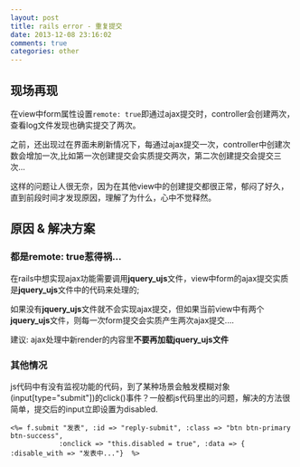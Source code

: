 ```yaml
---
layout: post
title: rails error - 重复提交
date: 2013-12-08 23:16:02
comments: true
categories: other
---
```

## 现场再现

在view中form属性设置`remote: true`即通过ajax提交时，controller会创建两次，查看log文件发现也确实提交了两次。

之前，还出现过在界面未刷新情况下，每通过ajax提交一次，controller中创建次数会增加一次,比如第一次创建提交会实质提交两次，第二次创建提交会提交三次...

这样的问题让人很无奈，因为在其他view中的创建提交都很正常，郁闷了好久，直到前段时间才发现原因，理解了为什么，心中不觉释然。

## 原因 & 解决方案

### 都是remote: true惹得祸...

在rails中想实现ajax功能需要调用**jquery_ujs**文件，view中form的ajax提交实质是**jquery_ujs**文件中的代码来处理的;

如果没有**jquery_ujs**文件就不会实现ajax提交，但如果当前view中有两个**jquery_ujs**文件，则每一次form提交会实质产生两次ajax提交....

建议: ajax处理中新render的内容里**不要再加载jquery_ujs文件**

### 其他情况

js代码中有没有监视功能的代码，到了某种场景会触发模糊对象(input[type="submit"])的click()事件？一般都js代码里出的问题，解决的方法很简单，提交后的input立即设置为disabled.

    <%= f.submit "发表", :id => "reply-submit", :class => "btn btn-primary btn-success",
                :onclick => "this.disabled = true", :data => { :disable_with => "发表中..."}  %>
